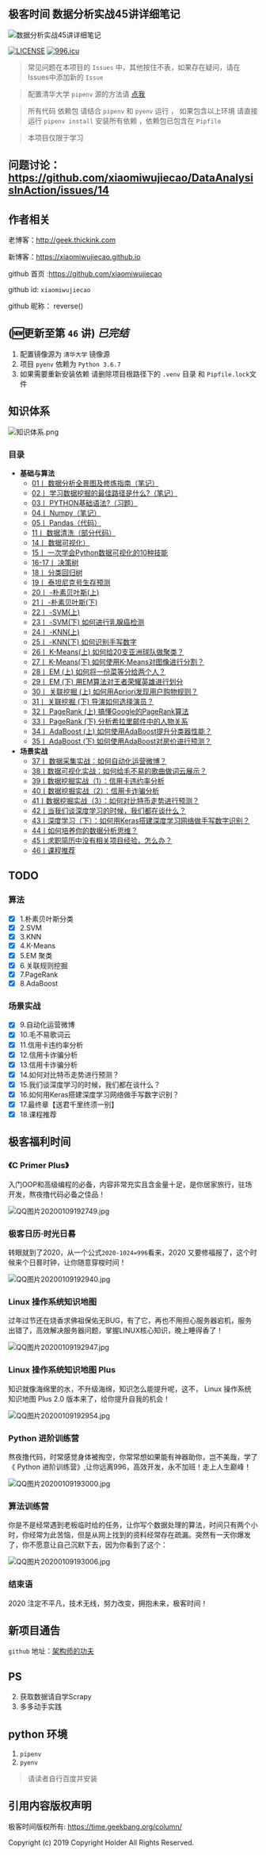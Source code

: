 ## 极客时间 数据分析实战45讲详细笔记

![数据分析实战45讲详细笔记](./data_analysis_icon.png)

[![LICENSE](https://img.shields.io/badge/license-Anti%20996-blue.svg)](https://github.com/996icu/996.ICU/blob/master/LICENSE)
[![996.icu](https://img.shields.io/badge/link-996.icu-red.svg)](https://996.icu)
> 常见问题在本项目的 `Issues` 中，其他按住不表，如果存在疑问，请在Issues中添加新的 `Issue`

> 配置清华大学 `pipenv` 源的方法请 [点我](https://github.com/xiaomiwujiecao/DataAnalysisInAction/issues/9)

> 所有代码 依赖包 请结合 `pipenv` 和  `pyenv`  运行 ， 如果包含以上环境 请直接运行 `pipenv install`  安装所有依赖 ，依赖包已包含在 `Pipfile`

> 本项目仅限于学习
## 问题讨论：https://github.com/xiaomiwujiecao/DataAnalysisInAction/issues/14
## 作者相关

老博客：http://geek.thickink.com

新博客：https://xiaomiwujiecao.github.io

github 首页 :https://github.com/xiaomiwujiecao

github id: `xiaomiwujiecao`

github 昵称： reverse()


## (🆕更新至第 `46` 讲)  *已完结*

1. 配置镜像源为 `清华大学` 镜像源
2. 项目 `pyenv` 依赖为 `Python 3.6.7`
3. 如果需要重新安装依赖 请删除项目根路径下的 `.venv` 目录 和 `Pipfile.lock`文件

## 知识体系

![知识体系.png](https://static.nodejs7.com/2020/01/798357214.png)

### 目录

-  **基础与算法**
    - [01丨 数据分析全景图及修炼指南（笔记）](./01/README.md)
    - [02丨 学习数据挖掘的最佳路径是什么?（笔记）](./02/README.md)
    - [03丨 PYTHON基础语法?（习题）](./03/README.md)
    - [04丨 Numpy（笔记）](./04/README.md)
    - [05丨 Pandas（代码）](./05/README.md)
    - [11丨 数据清洗（部分代码）](./11/README.md)
    - [14丨 数据可视化）](./14/README.md)
    - [15丨 一次学会Python数据可视化的10种技能](./15/README.md)
    - [16-17丨 决策树](./16-17/README.md)
    - [18丨 分类回归树](./18/README.md)
    - [19丨 泰坦尼克号生存预测](./19/README.md)
    - [20丨 -朴素贝叶斯(上)](./20/README.md)
    - [21丨 -朴素贝叶斯(下)](./21/README.md)
    - [22丨 -SVM(上)](./22/README.md)
    - [23丨 -SVM(下) 如何进行乳腺癌检测](./23/README.md)
    - [24丨 -KNN(上)](./24/README.md)
    - [25丨 -KNN(下) 如何识别手写数字](./25/README.md)
    - [26丨 K-Means(上) 如何给20支亚洲球队做聚类？](./26/README.md)
    - [27丨 K-Means(下) 如何使用K-Means对图像进行分割？](./27/README.md)
    - [28丨 EM (上) 如何将一份菜等分给两个人？](./28/README.md)
    - [29丨 EM (下) 用EM算法对王者荣耀英雄进行划分](./29/README.md)
    - [30丨 关联挖掘 (上) 如何用Apriori发现用户购物规则？](./30/README.md)
    - [31丨 关联挖掘 (下) 导演如何选择演员？](./31/README.md)
    - [32丨 PageRank (上) 搞懂Google的PageRank算法](./32/README.md)
    - [33丨 PageRank (下) 分析希拉里邮件中的人物关系](./33/README.md)
    - [34丨 AdaBoost (上) 如何使用AdaBoost提升分类器性能？](./34/README.md)
    - [35丨 AdaBoost (下) 如何使用AdaBoost对房价进行预测？](./35/README.md)
- **场景实战**
    - [37丨 数据采集实战：如何自动化运营微博？](./37/README.md)
    - [38丨数据可视化实战：如何给毛不易的歌曲做词云展示？](./38/README.md)
    - [39丨数据挖掘实战（1）：信用卡违约率分析](./39/README.md)
    - [40丨数据挖掘实战（2）：信用卡诈骗分析](./40/README.md)
    - [41丨数据挖掘实战（3）：如何对比特币走势进行预测？](./41/README.md)
    - [42丨当我们谈深度学习的时候，我们都在谈什么？](./42/README.md)
    - [43丨深度学习（下）：如何用Keras搭建深度学习网络做手写数字识别？](./43/README.md)
    - [44丨如何培养你的数据分析思维？](./44/README.md)
    - [45丨求职简历中没有相关项目经验，怎么办？](./45/README.md)
    - [46丨课程推荐](./46/README.md)
## TODO

### 算法
- [x] 1.朴素贝叶斯分类
- [x] 2.SVM
- [x] 3.KNN
- [x] 4.K-Means
- [x] 5.EM 聚类
- [x] 6.关联规则挖掘
- [x] 7.PageRank
- [x] 8.AdaBoost
### 场景实战
- [x] 9.自动化运营微博
- [x] 10.毛不易歌词云
- [x] 11.信用卡违约率分析
- [x] 12.信用卡诈骗分析
- [x] 13.信用卡诈骗分析
- [x] 14.如何对比特币走势进行预测？
- [x] 15.我们谈深度学习的时候，我们都在谈什么？
- [x] 16.如何用Keras搭建深度学习网络做手写数字识别？
- [x] 17.最终章【送君千里终须一别】
- [x] 18.课程推荐

## 极客福利时间

### 《C Primer Plus》

入门OOP和高级编程的必备，内容非常充实且含金量十足，是你居家旅行，驻场开发，熬夜撸代码必备之佳品！

![QQ图片20200109192749.jpg](https://static.nodejs7.com/2020/01/1810737903.jpg!750_375)

<!--more-->

### 极客日历·时光日晷 

 转眼就到了2020，从一个公式`2020-1024=996`看来，2020 又要修福报了，这个时候来个日晷时钟，让你随意穿梭时间！

![QQ图片20200109192940.jpg](https://static.nodejs7.com/2020/01/3841752683.jpg)

### Linux 操作系统知识地图

过年过节还在烧香求佛祖保佑无BUG，有了它，再也不用担心服务器宕机，服务出错了，高效解决服务器问题，掌握LINUX核心知识，晚上睡得香了！

![QQ图片20200109192947.jpg](https://static.nodejs7.com/2020/01/2550343949.jpg!750_375)
###   Linux 操作系统知识地图 Plus

知识就像海绵里的水，不升级海绵，知识怎么能提升呢，这不， Linux 操作系统知识地图 Plus 2.0 版本来了，给你提升自我的机会！

![QQ图片20200109192954.jpg](https://static.nodejs7.com/2020/01/2957469797.jpg!750_375)

### Python 进阶训练营

熬夜撸代码，时常感觉身体被掏空，你常常想如果能有神器助你，岂不美哉，学了《 Python 进阶训练营》,让你远离996，高效开发，永不加班！走上人生巅峰！



![QQ图片20200109193000.jpg](https://static.nodejs7.com/2020/01/1162393558.jpg!750_375)

### 算法训练营

你是不是经常遇到老板临时给的任务，让你写个数据处理的算法，时间只有两个小时，你经常为此苦恼，但是从网上找到的资料经常存在疏漏。突然有一天你爆发了，你不愿意让自己沉默下去，因为你看到了这个：



![QQ图片20200109193006.jpg](https://static.nodejs7.com/2020/01/3208738911.jpg!750_375)

### 结束语

2020 注定不平凡，技术无线，努力改变，拥抱未来，极客时间！


## 新项目通告

`github` 地址：[架构师的功夫](https://github.com/xiaomiwujiecao/KongFuOfArchitect)


## PS

2. 获取数据请自学Scrapy
3. 多多动手实践  

## python 环境

1. `pipenv`
2. `pyenv`

> 请读者自行百度并安装

## 引用内容版权声明
极客时间版权所有: https://time.geekbang.org/column/

Copyright (c) 2019 Copyright Holder All Rights Reserved.
